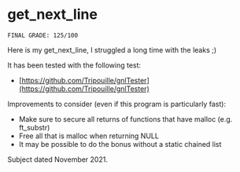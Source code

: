 # get_next_line

```
FINAL GRADE: 125/100
```

Here is my get_next_line, I struggled a long time with the leaks ;)

It has been tested with the following test:
- [https://github.com/Tripouille/gnlTester](https://github.com/Tripouille/gnlTester)

Improvements to consider (even if this program is particularly fast):
- Make sure to secure all returns of functions that have malloc (e.g. ft_substr)
- Free all that is malloc when returning NULL
- It may be possible to do the bonus without a static chained list

Subject dated November 2021.
